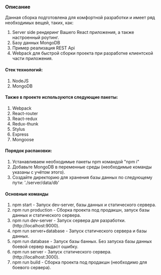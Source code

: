 ### Описание
Данная сборка подготовлена для комфортной разработки и имеет ряд необходимых вещей, таких, как:
1. Server side рендеринг Вашего React приложения, а также настроенный роутинг.
2. Базу данных MongoDB
3. Пример реализация REST Api
4. Webpack для быстрой сборки проекта при разработке клиентской части приложения.

#### Стек технологий:
1. NodeJS
2. MongoDB

#### Также в проекте используются следующие пакеты:
1. Webpack
2. React-router
3. React-redux
4. Redux-thunk
5. Stylus
6. Express
6. Mongoose

#### Порядок распаковки:
1. Устанавливаем необходимые пакеты npm командой "npm i"
2. Добавьте MongoDB в переменные среды (необходимые команды указаны с учётом этого).
3. Создайте директорию для хранения базы данных по следующему пути: './server/data/db'

#### Основные команды
1. npm start - Запуск dev-server, базы данных и статического сервера.
2. npm run production - Сборка проекта под продакшн, запуск базы данных и статического сервера.
3. npm run dev-server - Запуск сервера для разработки. (http://localhost:9000).
3. npm run server+database - Запуск статического сервера и базы данных.
3. npm run database - Запуск базы банных. Без запуска базы данных боевой сервер выдаст ошибку.
4. npm run server - Запуск статического сервера. (http://localhost:3000).
2. npm run build - Сборка проекта под продакшн (необходимо для боевого сервера).